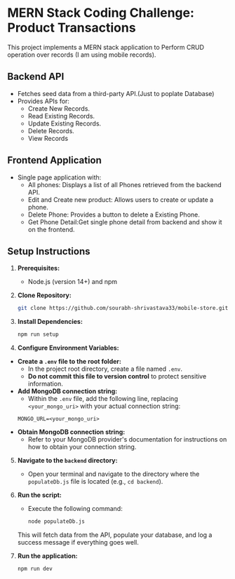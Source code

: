 # MERN Stack Coding Challenge: Product Transactions

This project implements a MERN stack application to Perform CRUD operation over records (I am using mobile records).

## Backend API

- Fetches seed data from a third-party API.(Just to poplate Database)
- Provides APIs for:
  - Create New Records.
  - Read Existing Records.
  - Update Existing Records.
  - Delete Records.
  - View Records

## Frontend Application

- Single page application with:
  - All phones: Displays a list of all Phones retrieved from the backend API.
  - Edit and Create new product: Allows users to create or update a phone.
  - Delete Phone: Provides a button to delete a Existing Phone.
  - Get Phone Detail:Get single phone detail from backend and show it on the frontend.

## Setup Instructions

1. **Prerequisites:**
   - Node.js (version 14+) and npm
2. **Clone Repository:**
   ```bash
   git clone https://github.com/sourabh-shrivastava33/mobile-store.git
   ```
3. **Install Dependencies:**

   ```bash
   npm run setup
   ```

4. **Configure Environment Variables:**

- **Create a `.env` file to the root folder:**
  - In the project root directory, create a file named `.env`.
  - **Do not commit this file to version control** to protect sensitive information.
- **Add MongoDB connection string:**
  - Within the `.env` file, add the following line, replacing `<your_mongo_uri>` with your actual connection string:
  ```
  MONGO_URL=<your_mongo_uri>
  ```
- **Obtain MongoDB connection string:**
  - Refer to your MongoDB provider's documentation for instructions on how to obtain your connection string.

5. **Navigate to the `backend` directory:**

   - Open your terminal and navigate to the directory where the `populateDb.js` file is located (e.g., `cd backend`).

6. **Run the script:**

   - Execute the following command:
     ```bash
     node populateDb.js
     ```

   This will fetch data from the API, populate your database, and log a success message if everything goes well.

7. **Run the application:**

   ```bash
   npm run dev
   ```
